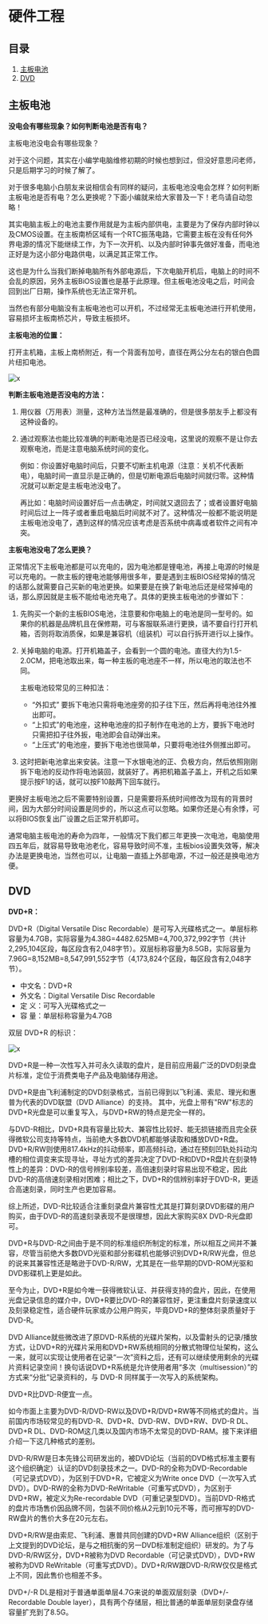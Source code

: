 # 硬件工程

## 目录

1. [主板电池](主板电池)
2. [DVD](#DVD)

## 主板电池

**没电会有哪些现象？如何判断电池是否有电？**

主板电池没电会有哪些现象？

对于这个问题，其实在小编学电脑维修初期的时候也想到过，但没好意思问老师，只是后期学习的时候了解了。

对于很多电脑小白朋友来说相信会有同样的疑问，主板电池没电会怎样？如何判断主板电池是否有电？怎么更换呢？下面小编就来给大家普及一下！老鸟请自动忽略！

其实电脑主板上的电池主要作用就是为主板内部供电，主要是为了保存内部时钟以及CMOS设置。在主板南桥区域有一个RTC振荡电路，它需要主板在没有任何外界电源的情况下能继续工作，为下一次开机、以及内部时钟事先做好准备，而电池正好是为这小部分电路供电，以满足其正常工作。

这也是为什么当我们断掉电脑所有外部电源后，下次电脑开机后，电脑上的时间不会乱的原因，另外主板BiOS设置也是基于此原理。但主板电池没电之后，时间会回到出厂日期，操作系统也无法正常开机。

当然也有部分电脑没有主板电池也可以开机，不过经常无主板电池进行开机使用，容易损坏主板南桥芯片，导致主板损坏。

**主板电池的位置：**

打开主机箱，主板上南桥附近，有一个背面有加号，直径在两公分左右的银白色圆片纽扣电池。

![x](E:/WorkingDir/Office/Hardware/Resource/1.jpg)

**判断主板电池是否没电的方法：**

1. 用仪器（万用表）测量，这种方法当然是最准确的，但是很多朋友手上都没有这种设备的。

2. 通过观察法也能比较准确的判断电池是否已经没电，这里说的观察不是让你去观察电池，而是注意电脑系统时间的变化。

   例如：你设置好电脑时间后，只要不切断主机电源（注意：关机不代表断电），电脑时间一直显示是正确的，但是切断电源后电脑时间就归零。这种情况就可以断定是主板电池没电了。

   再比如：电脑时间设置好后一点击确定，时间就又退回去了；或者设置好电脑时间后过上一阵子或者重启电脑后时间就不对了。这种情况一般都不能说明是主板电池没电了，遇到这样的情况应该考虑是否系统中病毒或者软件之间有冲突。

**主板电池没电了怎么更换？**

正常情况下主板电池都是可以充电的，因为电池都是锂电池，再接上电源的时候是可以充电的。一款主板的锂电池能够用很多年，要是遇到主板BIOS经常掉的情况的话那么就需要自己买新的电池更换。如果要是在换了新电池后还是经常掉电的话，那么原因就是主板不能给电池充电了。具体的更换主板电池的步骤如下：

1. 先购买一个新的主板BIOS电池，注意要和你电脑上的电池是同一型号的。如果你的机器是品牌机且在保修期，可与客服联系进行更换，请不要自行打开机箱，否则将取消质保，如果是兼容机（组装机）可以自行拆开进行以上操作。

2. 关掉电脑的电源。打开机箱盖子，会看到一个圆的电池。直径大约为1.5-2.0CM，把电池取出来，每一种主板的电池座不一样，所以电池的取法也不同。

   主板电池较常见的三种扣法：

   - “外扣式” 要拆下电池只需将电池座旁的扣子往下压，然后再将电池往外推出即可。
   - “上扣式”的电池座，这种电池座的扣子制作在电池的上方，要拆下电池时只需把扣子往外扳，电池即会自动弹出来。
   - “上压式”的电池座，要拆下电池也很简单，只要将电池往外侧推出即可。

3. 这时把新电池拿出来安装。注意一下水银电池的正、负极方向，然后依照刚刚拆下电池的反动作将电池装回，就装好了。再把机箱盖子盖上，开机之后如果提示按F1的话，就可以按F10敲两下回车就行。

更换好主板电池之后不需要特别设置，只是需要将系统时间修改为现有的背景时间，因为大部分时间设置是同步的，所以这点可以忽略。如果你还是心有余悸，可以将BIOS恢复出厂设置之后正常开机即可。

通常电脑主板电池的寿命为四年，一般情况下我们都三年更换一次电池，电脑使用四五年后，就容易导致电池老化，容易导致时间不准，主板bios设置失效等，解决办法是更换电池，当然也可以，让电脑一直插上外部电源，不过一般还是换电池方便。

## DVD

**DVD+R：**

DVD+R（Digital Versatile Disc Recordable）是可写入光碟格式之一。单层标称容量为4.7GB，实际容量为4.38G=4482.625MB=4,700,372,992字节（共计2,295,104区段，每区段含有2,048字节）。双层标称容量为8.5GB，实际容量为7.96G=8,152MB=8,547,991,552字节（4,173,824个区段，每区段含有2,048字节）。

- 中文名：DVD+R
- 外文名：Digital Versatile Disc Recordable
- 定  义：可写入光碟格式之一
- 容  量：单层标称容量为4.7GB

双层 DVD+R 的标识：

![x](E:/WorkingDir/Office/Hardware/Resource/1.gif)

DVD+R是一种一次性写入并可永久读取的盘片，是目前应用最广泛的DVD刻录盘片标准，定位于消费类电子产品及电脑储存用途。

DVD+R是由飞利浦制定的DVD刻录格式，当前已得到以飞利浦、索尼、理光和惠普为代表的DVD联盟（DVD Alliance）的支持。 其中，光盘上带有"RW"标志的DVD+R光盘是可以重复写入，与DVD+RW的特点是完全一样的。

与DVD-R相比，DVD+R具有容量比较大、兼容性比较好、能无损链接而且完全获得微软公司支持等特点，当前绝大多数DVD机都能够读取和播放DVD+R盘。DVD+R/RW则使用817.4kHz的抖动频率，即高频抖动，通过在预刻凹轨处抖动沟槽的相位调变来实现寻址，寻址方式的差异决定了DVD-R和DVD+R盘片在刻录特性上的差异：DVD-R的信号辨别率较差，高倍速刻录时容易出现不稳定，因此DVD-R的高倍速刻录相对困难；相比之下，DVD+R的信辨别率好于DVD-R，更适合高速刻录，同时生产也更加容易。

综上所述，DVD-R比较适合注重刻录盘片兼容性尤其是打算刻录DVD影碟的用户购买，由于DVD-R的高速刻录表现不是很理想，因此大家购买8X DVD-R光盘即可。

DVD+R与DVD-R之间由于是不同的标准组织所制定的标准，所以相互之间并不兼容，尽管当前绝大多数DVD光驱和部分影碟机也能够识别DVD+R/RW光盘，但总的说来其兼容性还是略逊于DVD-R/RW，尤其是在一些早期的DVD-ROM光驱和DVD影碟机上更是如此。

至今为止，DVD+R是如今唯一获得微软认证、并获得支持的盘片，因此，在使用光盘记录信息的媒介中，DVD+R要比DVD-R的兼容性好，更注重盘片刻录速度以及刻录稳定性，适合硬件玩家或办公用户购买，毕竟DVD+R的整体刻录质量好于DVD-R。

DVD Alliance就些微改进了原DVD-R系统的光碟片架构，以及雷射头的记录/播放方式，让DVD+R的光碟片采用和DVD+RW系统相同的分散式物理位址架构，这么一来，就可以实现让使用者在记录“一次”资料之后，还有可以继续使用剩余的光碟片资料记录空间！换句话说DVD+R系统是允许使用者用“多次（multisession）”的方式来“分批”记录资料的，与 DVD-R 同样属于一次写入的系统架构。

DVD+R比DVD-R便宜一点。

如今市面上主要为DVD-R/DVD-RW以及DVD+R/DVD+RW等不同格式的盘片。当前国内市场较常见的有DVD-R、DVD+R、DVD-RW、DVD+RW、DVD-R DL、DVD+R DL、DVD-ROM这几类以及国内市场不太常见的DVD-RAM。接下来详细介绍一下这几种格式的差别。

DVD-R/RW是日本先锋公司研发出的，被DVD论坛（当前的DVD格式标准主要有这个组织确定）认证的DVD刻录技术之一。DVD-R的全称为DVD-Recordable（可记录式DVD），为区别于DVD+R，它被定义为Write once DVD（一次写入式DVD）。DVD-RW的全称为DVD-ReWritable（可重写式DVD），为区别于DVD+RW，被定义为Re-recordable DVD（可重记录型DVD）。当前DVD-R格式的盘片市场售价因品牌不同，包装不同价格从2元到10元不等，而可擦写的DVD-RW盘片的售价大多在20元左右。

DVD+R/RW是由索尼、飞利浦、惠普共同创建的DVD+RW Alliance组织（区别于上文提到的DVD论坛，是与之相抗衡的另一DVD标准制定组织）研发的。为了与DVD-R/RW区分，DVD+R被称为DVD Recordable（可记录式DVD），DVD+RW被称为DVD ReWritable（可重写式DVD）。DVD+R/RW跟DVD-R/RW仅仅是格式上不同，因此售价也相差不多。

DVD+/-R DL是相对于普通单面单层4.7G来说的单面双层刻录（DVD+/-Recordable Double layer），具有两个存储层，相比普通的单面单层刻录盘存储容量扩充到了8.5G。